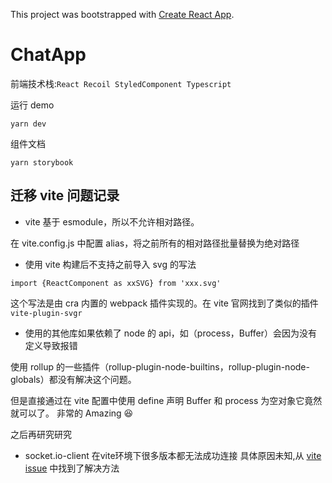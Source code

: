 This project was bootstrapped with [Create React App](https://github.com/facebook/create-react-app).

# ChatApp

前端技术栈:`React Recoil StyledComponent Typescript`

运行 demo

`yarn dev`

组件文档

`yarn storybook`

## 迁移 vite 问题记录

- vite 基于 esmodule，所以不允许相对路径。

在 vite.config.js 中配置 alias，将之前所有的相对路径批量替换为绝对路径

- 使用 vite 构建后不支持之前导入 svg 的写法

`import {ReactComponent as xxSVG} from 'xxx.svg'`

这个写法是由 cra 内置的 webpack 插件实现的。在 vite 官网找到了类似的插件`vite-plugin-svgr`

- 使用的其他库如果依赖了 node 的 api，如（process，Buffer）会因为没有定义导致报错

使用 rollup 的一些插件（rollup-plugin-node-builtins，rollup-plugin-node-globals）都没有解决这个问题。

但是直接通过在 vite 配置中使用 define 声明 Buffer
和 process 为空对象它竟然就可以了。 非常的 Amazing :laughing:

之后再研究研究

- socket.io-client 在vite环境下很多版本都无法成功连接
 具体原因未知,从 [vite issue](https://github.com/vitejs/vite/issues/4798) 中找到了解决方法
